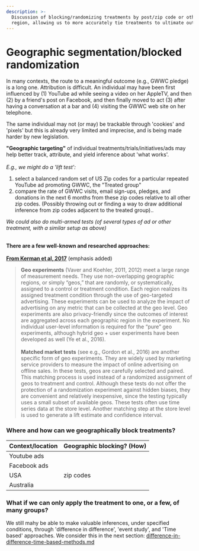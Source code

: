 ```yaml
---
description: >-
  Discussion of blocking/randomizing treatments by post/zip code or other
  region, allowing us to more accurately tie treatments to ultimate outcomes
---
```


# Geographic segmentation/blocked randomization

In many contexts, the route to a meaningful outcome (e.g., GWWC pledge) is a long one. Attribution is difficult. An individual may have been first influenced by (1) YouTube ad while seeing a video on her AppleTV, and then (2) by a friend's post on Facebook, and then finally moved to act (3) after having a conversation at a bar and (4) visiting the GWWC web site on her telephone.

The same individual may not (or may) be trackable through 'cookies' and 'pixels' but this is already very limited and imprecise, and is being made harder by new legislation.

**"Geographic targeting"** of individual treatments/trials/initiatives/ads may help better track, attribute, and yield inference about 'what works'.\
\
_E.g., we might do a 'lift test':_

1. select a balanced random set of US Zip codes for a particular repeated YouTube ad promoting GWWC, the "Treated group"
2. compare the rate of GWWC visits, email sign-ups, pledges, and donations in the next 6 months from these zip codes relative to all other zip codes. (Possibly throwing out or finding a way to draw additional inference from zip codes adjacent to the treated group)..

_We could also do multi-armed tests (of several types of ad or other treatment, with a similar setup as above)_

\
**There are a few well-known and researched approaches:**\
\
[**From Kerman et al, 2017**](https://pub-tools-public-publication-data.storage.googleapis.com/pdf/45950.pdf)  (emphasis added)

> **Geo experiments** (Vaver and Koehler, 2011, 2012) meet a large range of measurement needs. They use non-overlapping geographic regions, or simply “geos,” that are randomly, or systematically, assigned to a control or treatment condition. Each region realizes its assigned treatment condition through the use of geo-targeted advertising. These experiments can be used to analyze the impact of advertising on any metric that can be collected at the geo level. Geo experiments are also privacy-friendly since the outcomes of interest are aggregated across each geographic region in the experiment. No individual user-level information is required for the “pure” geo experiments, although hybrid geo + user experiments have been developed as well (Ye et al., 2016).\
> \
> **Matched market tests** (see e.g., Gordon et al., 2016) are another specific form of geo experiments. They are widely used by marketing service providers to measure the impact of online advertising on offline sales. In these tests, geos are carefully selected and paired. This matching process is used instead of a randomized assignment of geos to treatment and control. Although these tests do not offer the protection of a randomization experiment against hidden biases, they are convenient and relatively inexpensive, since the testing typically uses a small subset of available geos. These tests often use time series data at the store level. Another matching step at the store level is used to generate a lift estimate and confidence interval.

### Where and how can we geographically block treatments?

| Context/location | Geographic blocking? (How) |
| ---------------- | -------------------------- |
| Youtube ads      |                            |
| Facebook ads     |                            |
| USA              | zip codes                  |
| Australia        |                            |

### **What if we can only apply the treatment to one, or a few, of many groups?**

We still mahy be able to make valuable inferences, under specified conditions, through 'difference in difference', 'event study', and 'Time based' approaches. We consider this in the next section: [difference-in-difference-time-based-methods.md](../experimental-design-methods-issues/splits-randomization/difference-in-difference-time-based-methods.md "mention")
